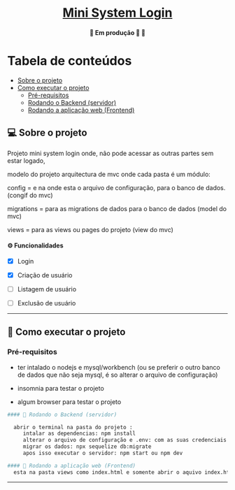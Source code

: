 

<h1 align="center">
    <a href="#" alt="">Mini System Login</a>
</h1>



<h4 align="center">
	🚧   Em produção 🚀 🚧
</h4>

Tabela de conteúdos
=================
<!--ts-->
* [Sobre o projeto](#-sobre-o-projeto)
* [Como executar o projeto](#-como-executar-o-projeto)
  * [Pré-requisitos](#pré-requisitos)
  * [Rodando o Backend (servidor)](#user-content--rodando-o-backend-servidor)
  * [Rodando a aplicação web (Frontend)](#user-content--rodando-a-aplicação-web-frontend)   
<!--te-->


## 💻 Sobre o projeto

Projeto mini system login onde, não pode acessar as outras partes sem estar logado, 

modelo do projeto arquitectura de mvc onde cada pasta é um módulo:

config = e na onde esta o arquivo de configuração, para o banco de dados. (congif do mvc)

migrations = para as migrations de dados para o banco de dados (model do mvc)

views = para as views ou pages do projeto (view do mvc)

#### ⚙️ Funcionalidades

- [x] Login
- [x] Criação de usuário
- [ ] Listagem de usuário
- [ ] Exclusão de usuário


---

## 🚀 Como executar o projeto
### Pré-requisitos
* ter intalado o nodejs e mysql/workbench (ou se preferir o outro banco de dados que não seja mysql, é so alterar o arquivo de configuração)

* insomnia para testar o projeto

* algum browser para testar o projeto

```bash
#### 🎲 Rodando o Backend (servidor)

  abrir o terminal na pasta do projeto :
     intalar as dependencias: npm install
     alterar o arquivo de configuração e .env: com as suas credenciais de acesso ao banco de dados
     migrar os dados: npx sequelize db:migrate
     apos isso executar o servidor: npm start ou npm dev

```

```bash
#### 🧭 Rodando a aplicação web (Frontend)
  esta na pasta views como index.html e somente abrir o aquivo index.html

```

---